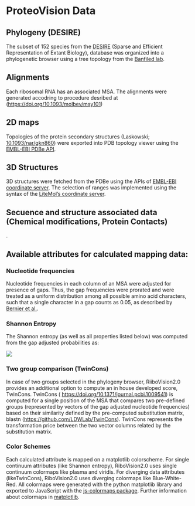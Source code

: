# ProteoVision Data
## Phylogeny (DESIRE)
The subset of 152 species from the [DESIRE](https://doi.org/10.1093/molbev/msy101) (Sparse and Efficient Representation of Extant Biology), 
database was organized into a phylogenetic browser using a tree topology from the [Banfiled lab](https://doi.org/10.1038/nmicrobiol.2016.48).

## Alignments 
Each ribosomal RNA has an associated MSA. The alignments were generated accodring to procedure desribed at (https://doi.org/10.1093/molbev/msy101)

## 2D maps 
Topologies of the protein secondary structures (Laskowski; [10.1093/nar/gkn860](https://dx.doi.org/10.1093%2Fnar%2Fgkn860)) were exported into PDB topology viewer using the [EMBL-EBI PDBe API](https://www.ebi.ac.uk/pdbe/api/doc/).

## 3D Structures 
3D structures were fetched from the PDBe using the APIs of [EMBL-EBI coordinate server](https://www.ebi.ac.uk/pdbe/coordinates/). The selection of ranges was implemented using the syntax of the [LiteMol’s coordinate server](https://coords.litemol.org/).

## Secuence and structure associated data (Chemical modifications, Protein Contacts)
.

## Available attributes for calculated mapping data:
### Nucleotide frequencies
Nucleotide frequencies in each column of an MSA were adjusted for presence of gaps. Thus, the gap frequencies were prorated and were treated as a uniform distribution among all possible amino acid characters, such that a single character in a gap counts as 0.05, as described by [Bernier et al.](10.1093/molbev/msy101).

### Shannon Entropy
The Shannon entropy (as well as all properties listed below) was computed from the gap adjusted probabilities as:

<img src="https://render.githubusercontent.com/render/math?math=H_{SE}(n) = -\sum_{i=1}^c p_i(n)log_2p_i(n) \approx -\sum_{i=1}^c f_i(n)log_2f_i(n)">

### Two group comparison (TwinCons)
In case of two groups selected in the phylogeny browser, RiiboVision2.0 provides an additional option to compute an in house developed score, TwinCons. TwinCons (
https://doi.org/10.1371/journal.pcbi.1009541) is computed for a single position of the MSA that compares two pre-defined groups (represented by vectors of the gap adjusted nucleotide frequencies) based on their similarity defined by the pre-computed substitution matrix, blastn (https://github.com/LDWLab/TwinCons). TwinCons represents the transformation price between the two vector columns related by the substitution matrix. 

### Color Schemes
Each calculated attribute is mapped on a matplotlib colorscheme. For single continuum attributes (like Shannon entropy), RiboVision2.0 uses single continuum colormaps like plasma and viridis. For diverging data attributes (likeTwinCons), RiboVision2.0 uses diverging colormaps like Blue-White-Red. All colormaps were generated with the python matplotlib library and exported to JavaScript with the [js-colormaps package](https://github.com/timothygebhard/js-colormaps). Further information about colormaps in [matplotlib](https://bids.github.io/colormap/).
